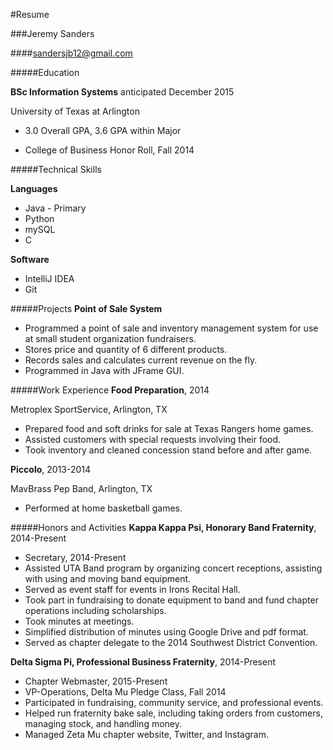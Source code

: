 #Resume


###Jeremy Sanders

####sandersjb12@gmail.com


#####Education

**BSc Information Systems** anticipated December 2015



University of Texas at Arlington

- 3.0 Overall GPA, 3.6 GPA within Major

- College of Business Honor Roll, Fall 2014




#####Technical Skills

**Languages**

* Java - Primary
* Python
* mySQL
* C

**Software**
* IntelliJ IDEA
* Git

#####Projects
**Point of Sale System**
- Programmed a point of sale and inventory management system for use at small student organization fundraisers.
- Stores price and quantity of 6 different products.
- Records sales and calculates current revenue on the fly.
- Programmed in Java with JFrame GUI.

#####Work Experience
**Food Preparation**, 2014

Metroplex SportService, Arlington, TX
- Prepared food and soft drinks for sale at Texas Rangers home games.
- Assisted customers with special requests involving their food.
- Took inventory and cleaned concession stand before and after game.

**Piccolo**, 2013-2014

MavBrass Pep Band, Arlington, TX
- Performed at home basketball games.

#####Honors and Activities
**Kappa Kappa Psi, Honorary Band Fraternity**, 2014-Present

- Secretary, 2014-Present
- Assisted UTA Band program by organizing concert receptions, assisting with using and moving band equipment.
- Served as event staff for events in Irons Recital Hall.
- Took part in fundraising to donate equipment to band and fund chapter operations including scholarships.
- Took minutes at meetings.
- Simplified distribution of minutes using Google Drive and pdf format.
- Served as chapter delegate to the 2014 Southwest District Convention.

**Delta Sigma Pi, Professional Business Fraternity**, 2014-Present

- Chapter Webmaster, 2015-Present
- VP-Operations, Delta Mu Pledge Class, Fall 2014
- Participated in fundraising, community service, and professional events.
- Helped run fraternity bake sale, including taking orders from customers, managing stock, and handling money.
- Managed Zeta Mu chapter website, Twitter, and Instagram.